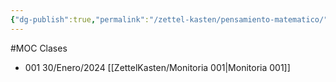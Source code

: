 ```yaml
---
{"dg-publish":true,"permalink":"/zettel-kasten/pensamiento-matematico/"}
---
```


#MOC 
Clases 
- 001 30/Enero/2024 [[ZettelKasten/Monitoria  001\|Monitoria  001]]